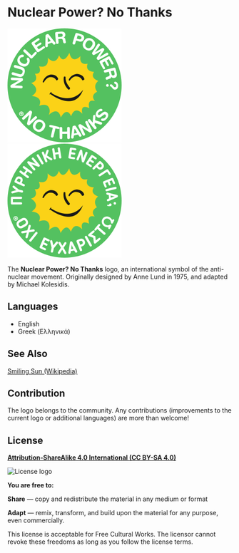 # Nuclear Power? No Thanks

![Nuclear Power? No Thanks Logo English](./nuclear_power_no_thanks_en_256px.png)
![Nuclear Power? No Thanks Logo Greek](./nuclear_power_no_thanks_gr_256px.png)

The __Nuclear Power? No Thanks__ logo, an international symbol of the anti-nuclear movement. Originally designed by Anne Lund in 1975, and adapted by Michael Kolesidis.

## Languages

- English
- Greek (Ελληνικά)

## See Also

[Smiling Sun (Wikipedia)](https://en.wikipedia.org/wiki/Smiling_Sun)

## Contribution

The logo belongs to the community. Any contributions (improvements to the current logo or additional languages) are more than welcome!

## License

**[Attribution-ShareAlike 4.0 International (CC BY-SA 4.0)](https://creativecommons.org/licenses/by-sa/4.0/deed.en)**

![License logo](https://upload.wikimedia.org/wikipedia/commons/thumb/e/e5/CC_BY-SA_icon.svg/320px-CC_BY-SA_icon.svg.png)

**You are free to:**

**Share** — copy and redistribute the material in any medium or format

**Adapt** — remix, transform, and build upon the material for any purpose, even commercially.

This license is acceptable for Free Cultural Works. The licensor cannot revoke these freedoms as long as you follow the license terms.
